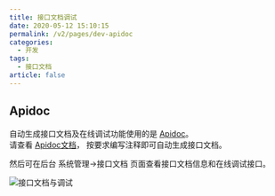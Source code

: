 ```yaml
---
title: 接口文档调试
date: 2020-05-12 15:10:15
permalink: /v2/pages/dev-apidoc
categories: 
  - 开发
tags: 
  - 接口文档
article: false
---
```


## Apidoc

自动生成接口文档及在线调试功能使用的是 [Apidoc](https://gitee.com/hg-code/apidoc-php)。  
请查看 [Apidoc文档](https://gitee.com/hg-code/apidoc-php)， 按要求编写注释即可自动生成接口文档。  

然后可在后台 系统管理->接口文档 页面查看接口文档信息和在线调试接口。

<img :src="$withBase('/img-v2/dev/apidoc.png')" alt="接口文档与调试">
